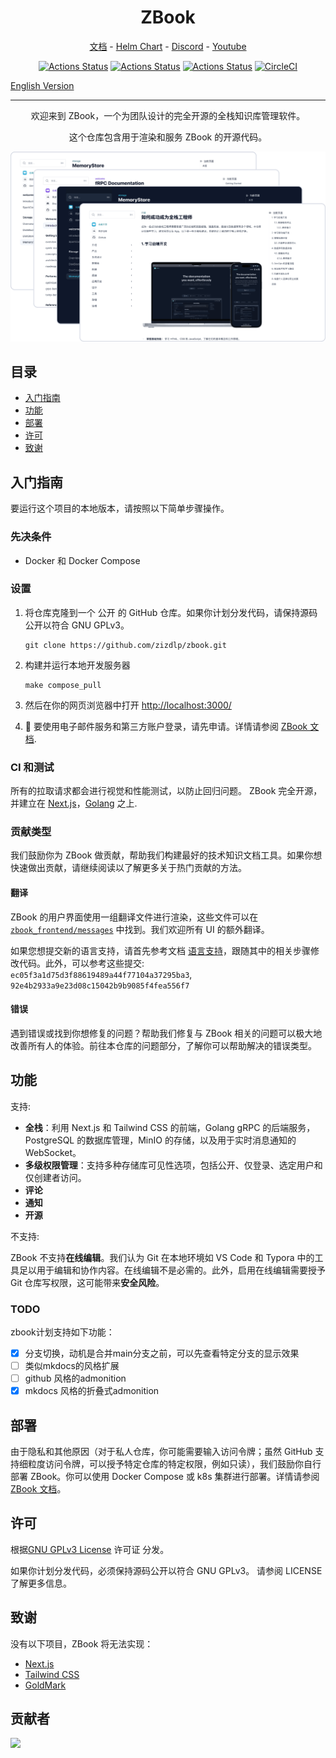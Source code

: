 <h1 align="center">ZBook</h1>
<p align="center">
  <a href="https://github.com/zizdlp/zbook-docs">文档</a> - <a href="https://github.com/zizdlp/zbook-helm-chart">Helm Chart</a>  - <a href="https://discord.com/channels/1250069935594536960/1250069935594536963">Discord</a> - <a href="https://www.youtube.com/channel/UC9D6VAJRoG7bD38dz8F9CSg">Youtube</a>
</p>

<div align="center">

[![Actions Status](https://github.com/zizdlp/zbook/workflows/BUILD_MAIN/badge.svg)](https://github.com/zizdlp/zbook/actions)
[![Actions Status](https://github.com/zizdlp/zbook/workflows/TEST_BACKEND/badge.svg)](https://github.com/zizdlp/zbook/actions)
[![Actions Status](https://github.com/zizdlp/zbook/workflows/TEST_FRONTEND/badge.svg)](https://github.com/zizdlp/zbook/actions)
[![CircleCI](https://dl.circleci.com/status-badge/img/gh/zizdlp/zbook/tree/release.svg?style=svg)](https://dl.circleci.com/status-badge/redirect/gh/zizdlp/zbook/tree/release)

</div>

[English Version](README.md)

------

<p align="center">欢迎来到 ZBook，一个为团队设计的完全开源的全栈知识库管理软件。</p>
<p align="center">这个仓库包含用于渲染和服务 ZBook 的开源代码。</p>

<p align="center">
  <img alt="group_demo" src="./zbook_frontend/public/group_demo.png">
</p>

## 目录

- [入门指南](#getting-started)
- [功能](#features)
- [部署](#deployment)
- [许可](#license)
- [致谢](#acknowledgements)

## 入门指南

要运行这个项目的本地版本，请按照以下简单步骤操作。

### 先决条件

- Docker 和 Docker Compose

### 设置

1. 将仓库克隆到一个 公开 的 GitHub 仓库。如果你计划分发代码，请保持源码公开以符合 GNU GPLv3。

    ```shell
    git clone https://github.com/zizdlp/zbook.git
    ```

2. 构建并运行本地开发服务器

    ```shell
    make compose_pull
    ```

3. 然后在你的网页浏览器中打开 <http://localhost:3000/>

4. 🍻 要使用电子邮件服务和第三方账户登录，请先申请。详情请参阅 [ZBook 文档](https://github.com/zizdlp/zbook-docs).

### CI 和测试

所有的拉取请求都会进行视觉和性能测试，以防止回归问题。
ZBook 完全开源，并建立在 [Next.js](https://nextjs.org/)，[Golang](https://go.dev/) 之上.

### 贡献类型

我们鼓励你为 ZBook 做贡献，帮助我们构建最好的技术知识文档工具。如果你想快速做出贡献，请继续阅读以了解更多关于热门贡献的方法。

#### 翻译

ZBook 的用户界面使用一组翻译文件进行渲染，这些文件可以在 [`zbook_frontend/messages`](/zbook_frontend/messages/) 中找到。我们欢迎所有 UI 的额外翻译。

如果您想提交新的语言支持，请首先参考文档 [语言支持](https://github.com/zizdlp/zbook-docs/blob/main/Development/LanguageSupport.md)，跟随其中的相关步骤修改代码。此外，可以参考这些提交: `ec05f3a1d75d3f88619489a44f77104a37295ba3`,
`92e4b2933a9e23d08c15042b9b9085f4fea556f7`

#### 错误

遇到错误或找到你想修复的问题？帮助我们修复与 ZBook 相关的问题可以极大地改善所有人的体验。前往本仓库的问题部分，了解你可以帮助解决的错误类型。

## 功能

支持:

- **全栈**：利用 Next.js 和 Tailwind CSS 的前端，Golang gRPC 的后端服务，PostgreSQL 的数据库管理，MinIO 的存储，以及用于实时消息通知的 WebSocket。
- **多级权限管理**：支持多种存储库可见性选项，包括公开、仅登录、选定用户和仅创建者访问。
- **评论**
- **通知**
- **开源**

不支持:

ZBook 不支持**在线编辑**。我们认为 Git 在本地环境如 VS Code 和 Typora 中的工具足以用于编辑和协作内容。在线编辑不是必需的。此外，启用在线编辑需要授予 Git 仓库写权限，这可能带来**安全风险**。

### TODO

zbook计划支持如下功能：

- [x] 分支切换，动机是合并main分支之前，可以先查看特定分支的显示效果
- [ ] 类似mkdocs的风格扩展
- [ ] github 风格的admonition
- [x] mkdocs 风格的折叠式admonition

## 部署

由于隐私和其他原因（对于私人仓库，你可能需要输入访问令牌；虽然 GitHub 支持细粒度访问令牌，可以授予特定仓库的特定权限，例如只读），我们鼓励你自行部署 ZBook。你可以使用 Docker Compose 或 k8s 集群进行部署。详情请参阅 [ZBook 文档](https://github.com/zizdlp/zbook-docs)。

## 许可

根据[GNU GPLv3 License](https://github.com/zizdlp/zbook/LICENSE) 许可证 分发。

如果你计划分发代码，必须保持源码公开以符合 GNU GPLv3。
请参阅 LICENSE 了解更多信息。

## 致谢

没有以下项目，ZBook 将无法实现：

- [Next.js](https://nextjs.org/)
- [Tailwind CSS](https://tailwindcss.com/)
- [GoldMark](https://github.com/yuin/goldmark)

## 贡献者

<a href="https://github.com/zizdlp/zbook/graphs/contributors">
  <img src="https://contrib.rocks/image?repo=zizdlp/zbook" />
</a>
